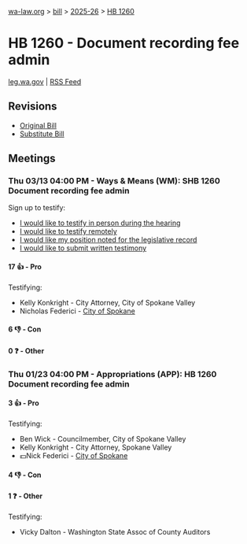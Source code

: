 [wa-law.org](/) > [bill](/bill/) > [2025-26](/bill/2025-26/) > [HB 1260](/bill/2025-26/hb/1260/)

# HB 1260 - Document recording fee admin
[leg.wa.gov](https://app.leg.wa.gov/billsummary?BillNumber=1260&Year=2025&Initiative=false) | [RSS Feed](./rss.xml)

## Revisions
* [Original Bill](1/)
* [Substitute Bill](S/)

## Meetings
### Thu 03/13 04:00 PM - Ways & Means (WM): SHB 1260 Document recording fee admin
Sign up to testify:
* [I would like to testify in person during the hearing](https://app.leg.wa.gov/csi/Testifier/Add?chamber=House&mId=32998&aId=165463&caId=26344&tId=1)
* [I would like to testify remotely](https://app.leg.wa.gov/csi/Testifier/Add?chamber=House&mId=32998&aId=165463&caId=26344&tId=2)
* [I would like my position noted for the legislative record](https://app.leg.wa.gov/csi/Testifier/Add?chamber=House&mId=32998&aId=165463&caId=26344&tId=3)
* [I would like to submit written testimony](https://app.leg.wa.gov/csi/Testifier/Add?chamber=House&mId=32998&aId=165463&caId=26344&tId=4)

#### 17 👍 - Pro
Testifying:
* Kelly Konkright - City Attorney, City of Spokane Valley
* Nicholas Federici - [City of Spokane](/org/city_of_spokane/)

#### 6 👎 - Con

#### 0 ❓ - Other

### Thu 01/23 04:00 PM - Appropriations (APP): HB 1260 Document recording fee admin
#### 3 👍 - Pro
Testifying:
* Ben Wick - Councilmember, City of Spokane Valley
* Kelly Konkright - City Attorney, Spokane Valley
* 💵Nick Federici - [City of Spokane](/org/city_of_spokane/)

#### 4 👎 - Con

#### 1 ❓ - Other
Testifying:
* Vicky Dalton - Washington State Assoc of County Auditors
